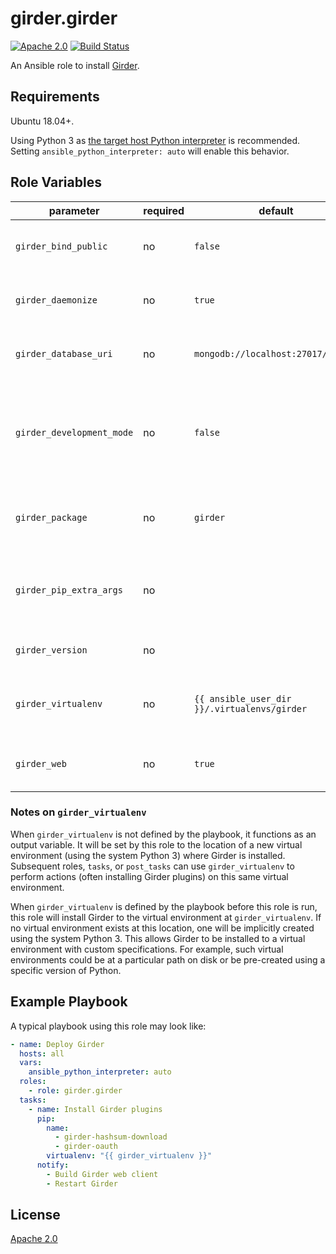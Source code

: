 # girder.girder
[![Apache 2.0](https://img.shields.io/badge/license-Apache%202-blue.svg)](https://raw.githubusercontent.com/girder/ansible-role-girder/master/LICENSE)
[![Build Status](https://circleci.com/gh/girder/girder.png?style=shield)](https://circleci.com/gh/girder/girder)

An Ansible role to install [Girder](https://github.com/girder/girder).

## Requirements

Ubuntu 18.04+.

Using Python 3 as
[the target host Python interpreter](https://docs.ansible.com/ansible/latest/reference_appendices/interpreter_discovery.html)
is recommended. Setting `ansible_python_interpreter: auto` will enable this behavior.

## Role Variables

| parameter                 | required | default                                      | comments                                                                                  |
| ------------------------- | -------- | -------------------------------------------- | ----------------------------------------------------------------------------------------- |
| `girder_bind_public`      | no       | `false`                                      | Whether to bind to all network interfaces.                                                |
| `girder_daemonize`        | no       | `true`                                       | Whether to install the systemd service.                                                   |
| `girder_database_uri`     | no       | `mongodb://localhost:27017/girder`           | The Connection String URI for MongoDB.                                                    |
| `girder_development_mode` | no       | `false`                                      | Whether to enable Girder's development mode and disable HTTP reverse proxy configuration. |
| `girder_package`          | no       | `girder`                                     | Package name to install via `pip`, can be a path.                                         |
| `girder_pip_extra_args`   | no       |                                              | Any extra arguments to pass to `pip` when installing Girder.                              |
| `girder_version`          | no       |                                              | PyPI version of Girder to install.                                                        |
| `girder_virtualenv`       | no       | `{{ ansible_user_dir }}/.virtualenvs/girder` | Path to a Python virtual environment to install Girder in.                                |
| `girder_web`              | no       | `true`                                       | Whether to build the Girder web client.                                                   |

### Notes on `girder_virtualenv`

When `girder_virtualenv` is not defined by the playbook, it functions as an
output variable. It will be set by this role to the location of a new
virtual environment (using the system Python 3) where Girder is installed.
Subsequent roles, `tasks`, or `post_tasks` can use `girder_virtualenv` to
perform actions (often installing Girder plugins) on this same virtual
environment.

When `girder_virtualenv` is defined by the playbook before this role is run,
this role will install Girder to the virtual environment at
`girder_virtualenv`. If no virtual environment exists at this location, one
will be implicitly created using the system Python 3. This allows Girder to be
installed to a virtual environment with custom specifications. For example,
such virtual environments could be at a particular path on disk or be
pre-created using a specific version of Python.

## Example Playbook

A typical playbook using this role may look like:

```yaml
- name: Deploy Girder
  hosts: all
  vars:
    ansible_python_interpreter: auto
  roles:
    - role: girder.girder
  tasks:
    - name: Install Girder plugins
      pip:
        name:
          - girder-hashsum-download
          - girder-oauth
        virtualenv: "{{ girder_virtualenv }}"
      notify:
        - Build Girder web client
        - Restart Girder
```

## License

[Apache 2.0](https://www.apache.org/licenses/LICENSE-2.0.html)
